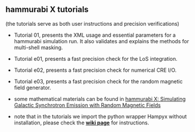 ## hammurabi X tutorials

(the tutorials serve as both user instructions and precision verifications)

- Tutorial 01, presents the XML usage and essential parameters for a hammurabi simulation run.
It also validates and explains the methods for multi-shell masking.

- Tutorial e01, presents a fast precision check for the LoS integration.

- Tutorial e02, presents a fast precision check for numerical CRE I/O.

- Tutorial e03, presents a fast precision check for the random magnetic field generator.

- some mathematical materials can be found in [hammurabi X: Simulating Galactic Synchrotron Emission with Random Magnetic Fields](https://arxiv.org/abs/1907.00207)

- note that in the tutorials we import the python wrapper Hampyx without installation, please check the [**wiki page**](https://bitbucket.org/hammurabicode/hamx/wiki/Home) for instructions.
